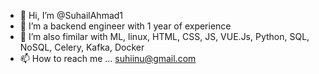 - 👋 Hi, I’m @SuhailAhmad1
- 👀 I’m a backend engineer with 1 year of experience 
- 🌱 I’m also fimilar with ML, linux, HTML, CSS, JS, VUE.Js, Python, SQL, NoSQL, Celery, Kafka, Docker
- 📫 How to reach me ... suhiinu@gmail.com

<!---
SuhailAhmad1/SuhailAhmad1 is a ✨ special ✨ repository because its `README.md` (this file) appears on your GitHub profile.
You can click the Preview link to take a look at your changes.
--->
